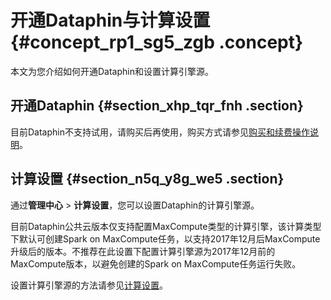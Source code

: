 # 开通Dataphin与计算设置 {#concept_rp1_sg5_zgb .concept}

本文为您介绍如何开通Dataphin和设置计算引擎源。

## 开通Dataphin {#section_xhp_tqr_fnh .section}

目前Dataphin不支持试用，请购买后再使用，购买方式请参见[购买和续费操作说明](../../../../cn.zh-CN/产品定价/购买和续费操作说明.md#)。

## 计算设置 {#section_n5q_y8g_we5 .section}

通过**管理中心** \> **计算设置**，您可以设置Dataphin的计算引擎源。

目前Dataphin公共云版本仅支持配置MaxCompute类型的计算引擎，该计算类型下默认可创建Spark on MaxCompute任务，以支持2017年12月后MaxCompute升级后的版本。不推荐在此设置下配置计算引擎源为2017年12月前的MaxCompute版本，以避免创建的Spark on MaxCompute任务运行失败。

设置计算引擎源的方法请参见[计算设置](../../../../cn.zh-CN/用户指南/管理中心/计算设置.md#)。

